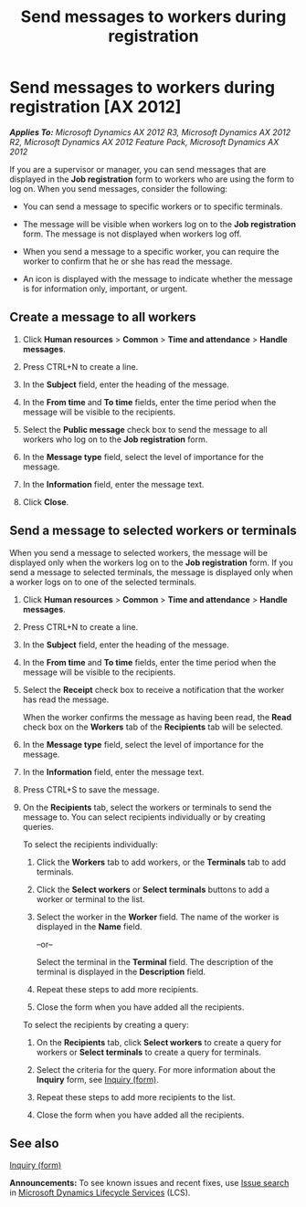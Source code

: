 ﻿---
title: Send messages to workers during registration
TOCTitle: Send messages to workers during registration
ms:assetid: bab8b6db-f7f9-437c-9227-31fbfacb5045
ms:mtpsurl: https://technet.microsoft.com/en-us/library/Aa498857(v=AX.60)
ms:contentKeyID: 36059128
ms.date: 04/18/2014
mtps_version: v=AX.60
---

# Send messages to workers during registration [AX 2012]


_**Applies To:** Microsoft Dynamics AX 2012 R3, Microsoft Dynamics AX 2012 R2, Microsoft Dynamics AX 2012 Feature Pack, Microsoft Dynamics AX 2012_

If you are a supervisor or manager, you can send messages that are displayed in the **Job registration** form to workers who are using the form to log on. When you send messages, consider the following:

  - You can send a message to specific workers or to specific terminals.

  - The message will be visible when workers log on to the **Job registration** form. The message is not displayed when workers log off.

  - When you send a message to a specific worker, you can require the worker to confirm that he or she has read the message.

  - An icon is displayed with the message to indicate whether the message is for information only, important, or urgent.

## Create a message to all workers

1.  Click **Human resources** \> **Common** \> **Time and attendance** \> **Handle messages**.

2.  Press CTRL+N to create a line.

3.  In the **Subject** field, enter the heading of the message.

4.  In the **From time** and **To time** fields, enter the time period when the message will be visible to the recipients.

5.  Select the **Public message** check box to send the message to all workers who log on to the **Job registration** form.

6.  In the **Message type** field, select the level of importance for the message.

7.  In the **Information** field, enter the message text.

8.  Click **Close**.

## Send a message to selected workers or terminals

When you send a message to selected workers, the message will be displayed only when the workers log on to the **Job registration** form. If you send a message to selected terminals, the message is displayed only when a worker logs on to one of the selected terminals.

1.  Click **Human resources** \> **Common** \> **Time and attendance** \> **Handle messages**.

2.  Press CTRL+N to create a line.

3.  In the **Subject** field, enter the heading of the message.

4.  In the **From time** and **To time** fields, enter the time period when the message will be visible to the recipients.

5.  Select the **Receipt** check box to receive a notification that the worker has read the message.
    
    When the worker confirms the message as having been read, the **Read** check box on the **Workers** tab of the **Recipients** tab will be selected.

6.  In the **Message type** field, select the level of importance for the message.

7.  In the **Information** field, enter the message text.

8.  Press CTRL+S to save the message.

9.  On the **Recipients** tab, select the workers or terminals to send the message to. You can select recipients individually or by creating queries.
    
    To select the recipients individually:
    
    1.  Click the **Workers** tab to add workers, or the **Terminals** tab to add terminals.
    
    2.  Click the **Select workers** or **Select terminals** buttons to add a worker or terminal to the list.
    
    3.  Select the worker in the **Worker** field. The name of the worker is displayed in the **Name** field.
        
        –or–
        
        Select the terminal in the **Terminal** field. The description of the terminal is displayed in the **Description** field.
    
    4.  Repeat these steps to add more recipients.
    
    5.  Close the form when you have added all the recipients.
    
    To select the recipients by creating a query:
    
    1.  On the **Recipients** tab, click **Select workers** to create a query for workers or **Select terminals** to create a query for terminals.
    
    2.  Select the criteria for the query. For more information about the **Inquiry** form, see [Inquiry (form)](https://technet.microsoft.com/en-us/library/aa575929\(v=ax.60\)).
    
    3.  Repeat these steps to add more recipients to the list.
    
    4.  Close the form when you have added all the recipients.

## See also

[Inquiry (form)](https://technet.microsoft.com/en-us/library/aa575929\(v=ax.60\))

  
**Announcements:** To see known issues and recent fixes, use [Issue search](http://go.microsoft.com/fwlink/?linkid=389258) in [Microsoft Dynamics Lifecycle Services](http://go.microsoft.com/fwlink/?linkid=306505) (LCS).

